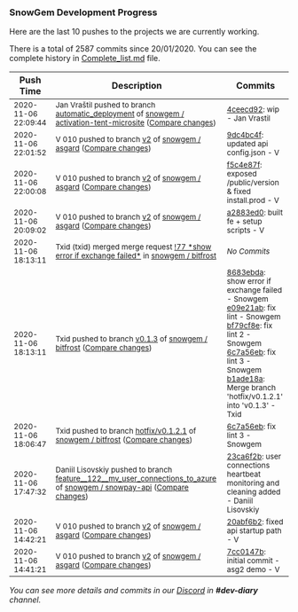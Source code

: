 
### SnowGem Development Progress

Here are the last 10 pushes to the projects we are currently working.

There is a total of 2587 commits since 20/01/2020. You can see the complete history in
 [Complete_list.md](Complete_list.md) file.

| Push Time | Description | Commits |
| --- | --- | --- |
| <sub>2020-11-06 22:09:44</sub> | <sub>Jan Vraštil pushed to branch [automatic\_deployment](https://gitlab.com/snowgem/activation-tent-microsite/commits/automatic_deployment) of [snowgem / activation\-tent\-microsite](https://gitlab.com/snowgem/activation-tent-microsite) ([Compare changes](https://gitlab.com/snowgem/activation-tent-microsite/compare/b1c4f6b705bddaf8eeba2acfde586c9173adb0c7...4ceecd9295a0e848e4014759bec54400a0c8830e))</sub> | <sub>[4ceecd92](https://gitlab.com/snowgem/activation-tent-microsite/-/commit/4ceecd9295a0e848e4014759bec54400a0c8830e): wip - Jan Vrastil</sub> |
| <sub>2020-11-06 22:01:52</sub> | <sub>V 010 pushed to branch [v2](https://gitlab.com/snowgem/asgard/commits/v2) of [snowgem / asgard](https://gitlab.com/snowgem/asgard) ([Compare changes](https://gitlab.com/snowgem/asgard/compare/f5c4e87f822f46a2164b74cf8821394d0fc75d02...9dc4bc4f1829105f90425578fc3bf31f53bf1c24))</sub> | <sub>[9dc4bc4f](https://gitlab.com/snowgem/asgard/-/commit/9dc4bc4f1829105f90425578fc3bf31f53bf1c24): updated api config.json - V</sub> |
| <sub>2020-11-06 22:00:08</sub> | <sub>V 010 pushed to branch [v2](https://gitlab.com/snowgem/asgard/commits/v2) of [snowgem / asgard](https://gitlab.com/snowgem/asgard) ([Compare changes](https://gitlab.com/snowgem/asgard/compare/a2883ed0bcef33b238ef4dc3db29c0a2b1a27c7d...f5c4e87f822f46a2164b74cf8821394d0fc75d02))</sub> | <sub>[f5c4e87f](https://gitlab.com/snowgem/asgard/-/commit/f5c4e87f822f46a2164b74cf8821394d0fc75d02): exposed /public/version & fixed install.prod - V</sub> |
| <sub>2020-11-06 20:09:02</sub> | <sub>V 010 pushed to branch [v2](https://gitlab.com/snowgem/asgard/commits/v2) of [snowgem / asgard](https://gitlab.com/snowgem/asgard) ([Compare changes](https://gitlab.com/snowgem/asgard/compare/20abf6b276999dcc728e2a3f71021f81d7af3019...a2883ed0bcef33b238ef4dc3db29c0a2b1a27c7d))</sub> | <sub>[a2883ed0](https://gitlab.com/snowgem/asgard/-/commit/a2883ed0bcef33b238ef4dc3db29c0a2b1a27c7d): built fe + setup scripts - V</sub> |
| <sub>2020-11-06 18:13:11</sub> | <sub>Txid (txid) merged merge request [\!77 \*show error if exchange failed\*](https://gitlab.com/snowgem/bitfrost/-/merge_requests/77) in [snowgem / bitfrost](https://gitlab.com/snowgem/bitfrost)</sub> | <sub>_No Commits_</sub> |
| <sub>2020-11-06 18:13:11</sub> | <sub>Txid pushed to branch [v0\.1\.3](https://gitlab.com/snowgem/bitfrost/commits/v0.1.3) of [snowgem / bitfrost](https://gitlab.com/snowgem/bitfrost) ([Compare changes](https://gitlab.com/snowgem/bitfrost/compare/9a29d363071364af91dd6ce4d49672fc5b83cfcb...b1ade18a931eacbe8b49425ccf5486a8766ef9c5))</sub> | <sub>[8683ebda](https://gitlab.com/snowgem/bitfrost/-/commit/8683ebda19fea95f408acf2ef2cecd097076e13e): show error if exchange failed - Snowgem<br>[e09e21ab](https://gitlab.com/snowgem/bitfrost/-/commit/e09e21abbfac0118b70ebdd81f34476be88d36f4): fix lint - Snowgem<br>[bf79cf8e](https://gitlab.com/snowgem/bitfrost/-/commit/bf79cf8e7f8aede9796f2ff80856d905e2fcc1b4): fix lint 2 - Snowgem<br>[6c7a56eb](https://gitlab.com/snowgem/bitfrost/-/commit/6c7a56eb654c38610e751b66ded8d32a59d1d7d8): fix lint 3 - Snowgem<br>[b1ade18a](https://gitlab.com/snowgem/bitfrost/-/commit/b1ade18a931eacbe8b49425ccf5486a8766ef9c5): Merge branch 'hotfix/v0.1.2.1' into 'v0.1.3' - Txid</sub> |
| <sub>2020-11-06 18:06:47</sub> | <sub>Txid pushed to branch [hotfix/v0\.1\.2\.1](https://gitlab.com/snowgem/bitfrost/commits/hotfix/v0.1.2.1) of [snowgem / bitfrost](https://gitlab.com/snowgem/bitfrost) ([Compare changes](https://gitlab.com/snowgem/bitfrost/compare/bf79cf8e7f8aede9796f2ff80856d905e2fcc1b4...6c7a56eb654c38610e751b66ded8d32a59d1d7d8))</sub> | <sub>[6c7a56eb](https://gitlab.com/snowgem/bitfrost/-/commit/6c7a56eb654c38610e751b66ded8d32a59d1d7d8): fix lint 3 - Snowgem</sub> |
| <sub>2020-11-06 17:47:32</sub> | <sub>Daniil Lisovskiy pushed to branch [feature\_\_122\_\_mv\_user\_connections\_to\_azure](https://gitlab.com/snowgem/snowpay-api/commits/feature__122__mv_user_connections_to_azure) of [snowgem / snowpay\-api](https://gitlab.com/snowgem/snowpay-api) ([Compare changes](https://gitlab.com/snowgem/snowpay-api/compare/cb624225b80a9f0023e5f5e849b4bf10965f0aa4...23ca6f2b5932471fd4da8c96dabfb25af88871aa))</sub> | <sub>[23ca6f2b](https://gitlab.com/snowgem/snowpay-api/-/commit/23ca6f2b5932471fd4da8c96dabfb25af88871aa): user connections heartbeat monitoring and cleaning added - Daniil Lisovskiy</sub> |
| <sub>2020-11-06 14:42:21</sub> | <sub>V 010 pushed to branch [v2](https://gitlab.com/snowgem/asgard/commits/v2) of [snowgem / asgard](https://gitlab.com/snowgem/asgard) ([Compare changes](https://gitlab.com/snowgem/asgard/compare/7cc0147bb4d40d91406f05b6b0b07e0e4da5624c...20abf6b276999dcc728e2a3f71021f81d7af3019))</sub> | <sub>[20abf6b2](https://gitlab.com/snowgem/asgard/-/commit/20abf6b276999dcc728e2a3f71021f81d7af3019): fixed api startup path - V</sub> |
| <sub>2020-11-06 14:41:21</sub> | <sub>V 010 pushed to branch [v2](https://gitlab.com/snowgem/asgard/commits/v2) of [snowgem / asgard](https://gitlab.com/snowgem/asgard) ([Compare changes](https://gitlab.com/snowgem/asgard/compare/7b51fe09493d22035b6879cba211fd96e0ad1d99...7cc0147bb4d40d91406f05b6b0b07e0e4da5624c))</sub> | <sub>[7cc0147b](https://gitlab.com/snowgem/asgard/-/commit/7cc0147bb4d40d91406f05b6b0b07e0e4da5624c): initial commit - asg2 demo - V</sub> |

_You can see more details and commits in our [Discord](https://discord.gg/zumGnbg) in **#dev-diary** channel._
